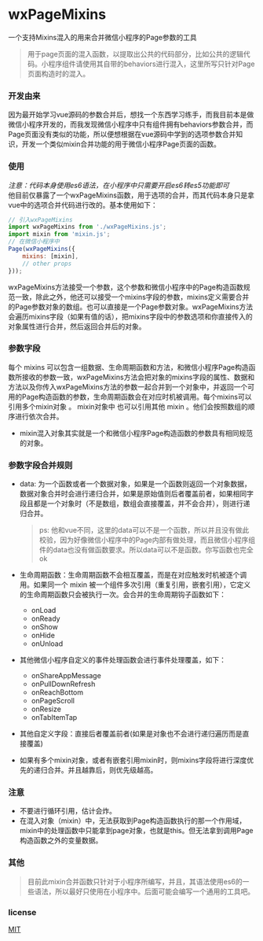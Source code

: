 # wxPageMixins
一个支持Mixins混入的用来合并微信小程序的Page参数的工具
> 用于page页面的混入函数，以提取出公共的代码部分，比如公共的逻辑代码。小程序组件请使用其自带的behaviors进行混入，这里所写只针对Page页面构造时的混入。

### 开发由来
因为最开始学习vue源码的参数合并后，想找一个东西学习练手，而我目前本是做微信小程序开发的，而我发现微信小程序中只有组件拥有behaviors参数合并，而Page页面没有类似的功能，所以便想根据在vue源码中学到的选项参数合并知识，开发一个类似mixin合并功能的用于微信小程序Page页面的函数。

### 使用
*注意：代码本身使用es6语法，在小程序中只需要开启es6转es5功能即可*  
他目前仅暴露了一个wxPageMixins函数，用于选项的合并，而其代码本身只是拿vue中的选项合并代码进行改的。基本使用如下：
```javascript
// 引入wxPageMixins
import wxPageMixins from './wxPageMixins.js';
import mixin from 'mixin.js';
// 在微信小程序中
Page(wxPageMixins({
	mixins: [mixin],
	// other props
}));
```
wxPageMixins方法接受一个参数，这个参数和微信小程序中的Page构造函数规范一致，除此之外，他还可以接受一个mixins字段的参数，mixins定义需要合并的Page参数对象的数组。也可以直接是一个Page参数对象。wxPageMixins方法会遍历mixins字段（如果有值的话），把mixins字段中的参数选项和你直接传入的对象属性进行合并，然后返回合并后的对象。

### 参数字段
每个 mixins 可以包含一组数据、生命周期函数和方法，和微信小程序Page构造函数所接收的参数一致，wxPageMixins方法会把对象的mixins字段的属性、数据和方法以及你传入wxPageMixins方法的参数一起合并到一个对象中，并返回一个可用的Page构造函数的参数，生命周期函数会在对应时机被调用。每个mixins可以引用多个mixin对象 。 mixin对象中 也可以引用其他 mixin 。他们会按照数组的顺序进行依次合并。
+ mixin混入对象其实就是一个和微信小程序Page构造函数的参数具有相同规范的对象。

### 参数字段合并规则
+ data: 为一个函数或者一个数据对象，如果是一个函数则返回一个对象数据，数据对象合并时会进行递归合并，如果是原始值则后者覆盖前者，如果相同字段且都是一个对象时（不是数组，数组会直接覆盖，并不会合并），则进行递归合并。
    > ps: 他和vue不同，这里的data可以不是一个函数，所以并且没有做此校验，因为好像微信小程序中的Page内部有做处理，而且微信小程序组件的data也没有做函数要求。所以data可以不是函数。你写函数也完全ok

+ 生命周期函数：生命周期函数不会相互覆盖，而是在对应触发时机被逐个调用。如果同一个 mixin 被一个组件多次引用（重复引用，嵌套引用），它定义的生命周期函数只会被执行一次。会合并的生命周期钩子函数如下：
	+ onLoad
	+ onReady
	+ onShow
	+ onHide
	+ onUnload
+ 其他微信小程序自定义的事件处理函数会进行事件处理覆盖，如下：
	+ onShareAppMessage
	+ onPullDownRefresh
	+ onReachBottom
	+ onPageScroll
	+ onResize
	+ onTabItemTap
+ 其他自定义字段：直接后者覆盖前者(如果是对象也不会进行递归遍历而是直接覆盖)

+ 如果有多个mixin对象，或者有嵌套引用mixin时，则mixins字段将进行深度优先的递归合并。并且越靠后，则优先级越高。

### 注意
+ 不要进行循环引用，估计会炸。
+ 在混入对象（mixin）中，无法获取到Page构造函数执行的那一个作用域，mixin中的处理函数中只能拿到page对象，也就是this。但无法拿到调用Page构造函数之外的变量数据。

### 其他
> 目前此mixin合并函数只针对于小程序所编写，并且，其语法使用es6的一些语法，所以最好只使用在小程序中。后面可能会编写一个通用的工具吧。

### license

[MIT](http://opensource.org/licenses/MIT)

